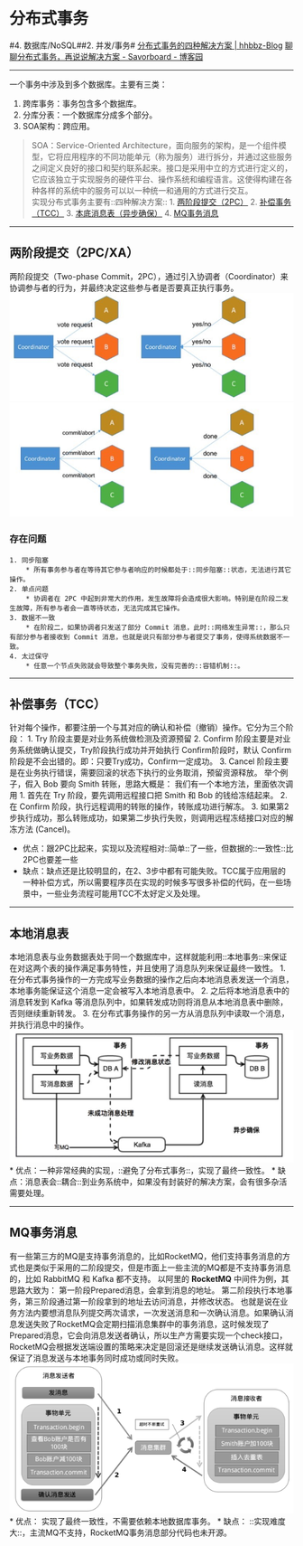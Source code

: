 # 分布式事务
#4. 数据库/NoSQL##2. 并发/事务#
[分布式事务的四种解决方案 | hhbbz-Blog](https://hhbbz.github.io/2018/09/06/%E5%88%86%E5%B8%83%E5%BC%8F%E4%BA%8B%E5%8A%A1%E7%9A%84%E5%9B%9B%E7%A7%8D%E8%A7%A3%E5%86%B3%E6%96%B9%E6%A1%88/)
[聊聊分布式事务，再说说解决方案 - Savorboard - 博客园](https://www.cnblogs.com/savorboard/p/distributed-system-transaction-consistency.html)
- - - -
一个事务中涉及到多个数据库。主要有三类：
1. 跨库事务：事务包含多个数据库。
2. 分库分表：一个数据库分成多个部分。
3. SOA架构：跨应用。
> SOA：Service-Oriented Architecture，面向服务的架构，是一个组件模型，它将应用程序的不同功能单元（称为服务）进行拆分，并通过这些服务之间定义良好的接口和契约联系起来。接口是采用中立的方式进行定义的，它应该独立于实现服务的硬件平台、操作系统和编程语言。这使得构建在各种各样的系统中的服务可以以一种统一和通用的方式进行交互。  
实现分布式事务主要有::四种解决方案::
	1. [两阶段提交（2PC）](bear://x-callback-url/open-note?id=977AA716-3C82-4880-8B67-6001C1F48DD2-18099-00011782491B13F5&header=%E4%B8%A4%E9%98%B6%E6%AE%B5%E6%8F%90%E4%BA%A4%EF%BC%882PC%EF%BC%89)
	2. [补偿事务（TCC）](bear://x-callback-url/open-note?id=977AA716-3C82-4880-8B67-6001C1F48DD2-18099-00011782491B13F5&header=%E8%A1%A5%E5%81%BF%E4%BA%8B%E5%8A%A1%EF%BC%88TCC%EF%BC%89)
	3. [本底消息表（异步确保）](bear://x-callback-url/open-note?id=977AA716-3C82-4880-8B67-6001C1F48DD2-18099-00011782491B13F5&header=%E6%9C%AC%E5%BA%95%E6%B6%88%E6%81%AF%E8%A1%A8)
	4. [MQ事务消息](bear://x-callback-url/open-note?id=977AA716-3C82-4880-8B67-6001C1F48DD2-18099-00011782491B13F5&header=MQ%E4%BA%8B%E5%8A%A1%E6%B6%88%E6%81%AF)
- - - -
## 两阶段提交（2PC/XA）
两阶段提交（Two-phase Commit，2PC），通过引入协调者（Coordinator）来协调参与者的行为，并最终决定这些参与者是否要真正执行事务。
![](%E5%88%86%E5%B8%83%E5%BC%8F%E4%BA%8B%E5%8A%A1/1.jpg)
![](%E5%88%86%E5%B8%83%E5%BC%8F%E4%BA%8B%E5%8A%A1/2.jpg)
### 存在问题
	1. 同步阻塞
		* 所有事务参与者在等待其它参与者响应的时候都处于::同步阻塞::状态，无法进行其它操作。
	2. 单点问题
		* 协调者在 2PC 中起到非常大的作用，发生故障将会造成很大影响。特别是在阶段二发生故障，所有参与者会一直等待状态，无法完成其它操作。
	3. 数据不一致
		* 在阶段二，如果协调者只发送了部分 Commit 消息，此时::网络发生异常::，那么只有部分参与者接收到 Commit 消息，也就是说只有部分参与者提交了事务，使得系统数据不一致。
	4. 太过保守
		* 任意一个节点失败就会导致整个事务失败，没有完善的::容错机制::。

- - - -
## 补偿事务（TCC）
针对每个操作，都要注册一个与其对应的确认和补偿（撤销）操作。它分为三个阶段：
	1. Try 阶段主要是对业务系统做检测及资源预留
	2. Confirm 阶段主要是对业务系统做确认提交，Try阶段执行成功并开始执行 Confirm阶段时，默认 Confirm阶段是不会出错的。即：只要Try成功，Confirm一定成功。
	3. Cancel 阶段主要是在业务执行错误，需要回滚的状态下执行的业务取消，预留资源释放。
举个例子，假入 Bob 要向 Smith 转账，思路大概是： 我们有一个本地方法，里面依次调用
	1. 首先在 Try 阶段，要先调用远程接口把 Smith 和 Bob 的钱给冻结起来。
	2. 在 Confirm 阶段，执行远程调用的转账的操作，转账成功进行解冻。
	3. 如果第2步执行成功，那么转账成功，如果第二步执行失败，则调用远程冻结接口对应的解冻方法 (Cancel)。
* 优点：跟2PC比起来，实现以及流程相对::简单::了一些，但数据的::一致性::比2PC也要差一些
* 缺点：缺点还是比较明显的，在2、3步中都有可能失败。TCC属于应用层的一种补偿方式，所以需要程序员在实现的时候多写很多补偿的代码，在一些场景中，一些业务流程可能用TCC不太好定义及处理。
- - - -
## 本地消息表
本地消息表与业务数据表处于同一个数据库中，这样就能利用::本地事务::来保证在对这两个表的操作满足事务特性，并且使用了消息队列来保证最终一致性。
	1. 在分布式事务操作的一方完成写业务数据的操作之后向本地消息表发送一个消息，本地事务能保证这个消息一定会被写入本地消息表中。
	2. 之后将本地消息表中的消息转发到 Kafka 等消息队列中，如果转发成功则将消息从本地消息表中删除，否则继续重新转发。
	3. 在分布式事务操作的另一方从消息队列中读取一个消息，并执行消息中的操作。
![](%E5%88%86%E5%B8%83%E5%BC%8F%E4%BA%8B%E5%8A%A1/3.jpg)
	* 优点：一种非常经典的实现，::避免了分布式事务::，实现了最终一致性。
	* 缺点：消息表会::耦合::到业务系统中，如果没有封装好的解决方案，会有很多杂活需要处理。
- - - -
## MQ事务消息
有一些第三方的MQ是支持事务消息的，比如RocketMQ，他们支持事务消息的方式也是类似于采用的二阶段提交，但是市面上一些主流的MQ都是不支持事务消息的，比如 RabbitMQ 和 Kafka 都不支持。
以阿里的 **RocketMQ** 中间件为例，其思路大致为：
第一阶段Prepared消息，会拿到消息的地址。 第二阶段执行本地事务，第三阶段通过第一阶段拿到的地址去访问消息，并修改状态。
也就是说在业务方法内要想消息队列提交两次请求，一次发送消息和一次确认消息。如果确认消息发送失败了RocketMQ会定期扫描消息集群中的事务消息，这时候发现了Prepared消息，它会向消息发送者确认，所以生产方需要实现一个check接口，RocketMQ会根据发送端设置的策略来决定是回滚还是继续发送确认消息。这样就保证了消息发送与本地事务同时成功或同时失败。
![](%E5%88%86%E5%B8%83%E5%BC%8F%E4%BA%8B%E5%8A%A1/4.png)
	* 优点： 实现了最终一致性，不需要依赖本地数据库事务。
	* 缺点： ::实现难度大::，主流MQ不支持，RocketMQ事务消息部分代码也未开源。